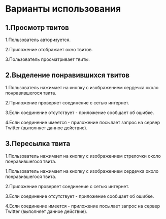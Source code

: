 # **Варианты использования**

## 1.Просмотр твитов

1.Пользователь авторизуется.

2.Приложение отображает окно твитов.

3.Пользователь просматривает твиты.


## 2.Выделение понравившихся твитов

1.Пользователь нажимает на кнопку с изображением сердечка около понравившегося твита.

2.Приложение проверяет соединение с сетью интернет.

3.Если соединение отсутствует - приложение сообщает об ошибке.

4.Если соединение имеется - приложение посылает запрос на сервер Twitter (выполняет данное действие).

## 3.Пересылка твита

1.Пользователь нажимает на кнопку с изображением стрелочки около понравившегося твита.

1.Пользователь нажимает на кнопку с изображением сердечка около понравившегося твита.

2.Приложение проверяет соединение с сетью интернет.

3.Если соединение отсутствует - приложение сообщает об ошибке.

4.Если соединение имеется - приложение посылает запрос на сервер Twitter (выполняет данное действие).

